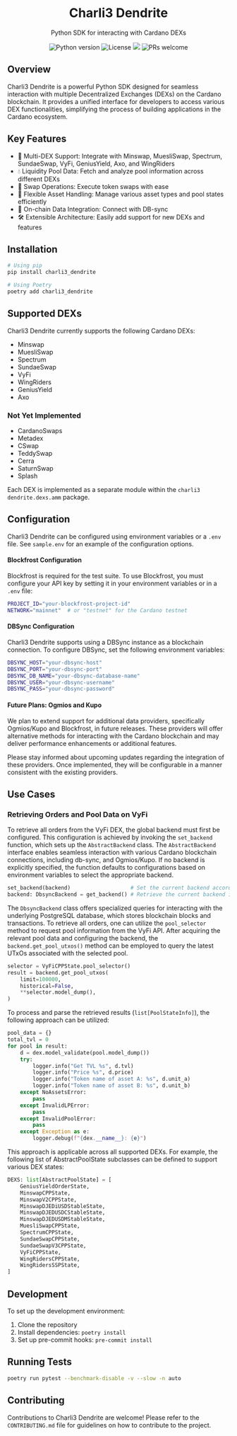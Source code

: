 <div align="center">
    <h1 align="center">Charli3 Dendrite</h1>
    <p align="center">Python SDK for interacting with Cardano DEXs</p>
    <p>
        <img src="https://img.shields.io/badge/python-3.10+-blue.svg" alt="Python version">
        <img src="https://img.shields.io/badge/license-MIT-green.svg" alt="License">
        <img src="https://img.shields.io/pypi/dm/charli3-dendrite?style=flat-square" />
        <img src="https://img.shields.io/badge/PRs-welcome-brightgreen.svg" alt="PRs welcome">
    </p>
</div>

## Overview

Charli3 Dendrite is a powerful Python SDK designed for seamless interaction with multiple Decentralized Exchanges (DEXs) on the Cardano blockchain. It provides a unified interface for developers to access various DEX functionalities, simplifying the process of building applications in the Cardano ecosystem.

## Key Features

- 🔄 Multi-DEX Support: Integrate with Minswap, MuesliSwap, Spectrum, SundaeSwap, VyFi, GeniusYield, Axo, and WingRiders
- 💧 Liquidity Pool Data: Fetch and analyze pool information across different DEXs
- 💱 Swap Operations: Execute token swaps with ease
- 🧩 Flexible Asset Handling: Manage various asset types and pool states efficiently
- 🔗 On-chain Data Integration: Connect with DB-sync
- 🛠 Extensible Architecture: Easily add support for new DEXs and features


## Installation

```bash
# Using pip
pip install charli3_dendrite

# Using Poetry
poetry add charli3_dendrite
```

## Supported DEXs
Charli3 Dendrite currently supports the following Cardano DEXs:

- Minswap
- MuesliSwap
- Spectrum
- SundaeSwap
- VyFi
- WingRiders
- GeniusYield
- Axo

### Not Yet Implemented

- CardanoSwaps
- Metadex
- CSwap
- TeddySwap
- Cerra
- SaturnSwap
- Splash

Each DEX is implemented as a separate module within the `charli3 dendrite.dexs.amm` package.


## Configuration
Charli3 Dendrite can be configured using environment variables or a `.env` file. See `sample.env` for an example of the configuration options.

#### Blockfrost Configuration

Blockfrost is required for the test suite. To use Blockfrost, you must configure your API key by setting it in your environment variables or in a `.env` file:

```bash
PROJECT_ID="your-blockfrost-project-id"
NETWORK="mainnet"  # or "testnet" for the Cardano testnet
```

#### DBSync Configuration
Charli3 Dendrite supports using a DBSync instance as a blockchain connection. To configure DBSync, set the following environment variables:

```bash
DBSYNC_HOST="your-dbsync-host"
DBSYNC_PORT="your-dbsync-port"
DBSYNC_DB_NAME="your-dbsync-database-name"
DBSYNC_USER="your-dbsync-username"
DBSYNC_PASS="your-dbsync-password"
```
#### Future Plans: Ogmios and Kupo
We plan to extend support for additional data providers, specifically Ogmios/Kupo and Blockfrost, in future releases. These providers will offer alternative methods for interacting with the Cardano blockchain and may deliver performance enhancements or additional features.

Please stay informed about upcoming updates regarding the integration of these providers. Once implemented, they will be configurable in a manner consistent with the existing providers.

## Use Cases
### Retrieving Orders and Pool Data on VyFi

To retrieve all orders from the VyFi DEX, the global backend must first be configured. This configuration is achieved by invoking the `set_backend` function, which sets up the `AbstractBackend` class. The `AbstractBackend` interface enables seamless interaction with various Cardano blockchain connections, including db-sync, and Ogmios/Kupo. If no backend is explicitly specified, the function defaults to configurations based on environment variables to select the appropriate backend.
```python
set_backend(backend)                   # Set the current backend according to environment variables.
backend: DbsyncBackend = get_backend() # Retrieve the current backend instance.
```
The `DbsyncBackend` class offers specialized queries for interacting with the underlying PostgreSQL database, which stores blockchain blocks and transactions. To retrieve all orders, one can utilize the `pool_selector` method to request pool information from the VyFi API. After acquiring the relevant pool data and configuring the backend, the `backend.get_pool_utxos()` method can be employed to query the latest UTxOs associated with the selected pool.
```python
selector = VyFiCPPState.pool_selector()
result = backend.get_pool_utxos(
    limit=100000,
    historical=False,
    **selector.model_dump(),
)
```
To process and parse the retrieved results (`list[PoolStateInfo]`), the following approach can be utilized:
```python
pool_data = {}
total_tvl = 0
for pool in result:
    d = dex.model_validate(pool.model_dump())
    try:
        logger.info("Get TVL %s", d.tvl)
        logger.info("Price %s", d.price)
        logger.info("Token name of asset A: %s", d.unit_a)
        logger.info("Token name of asset B: %s", d.unit_b)
    except NoAssetsError:
        pass
    except InvalidLPError:
        pass
    except InvalidPoolError:
        pass
    except Exception as e:
        logger.debug(f"{dex.__name__}: {e}")
```
This approach is applicable across all supported DEXs. For example, the following list of AbstractPoolState subclasses can be defined to support various DEX states:
```python
DEXS: list[AbstractPoolState] = [
    GeniusYieldOrderState,
    MinswapCPPState,
    MinswapV2CPPState,
    MinswapDJEDiUSDStableState,
    MinswapDJEDUSDCStableState,
    MinswapDJEDUSDMStableState,
    MuesliSwapCPPState,
    SpectrumCPPState,
    SundaeSwapCPPState,
    SundaeSwapV3CPPState,
    VyFiCPPState,
    WingRidersCPPState,
    WingRidersSSPState,
]
```
## Development
To set up the development environment:

1. Clone the repository
2. Install dependencies: `poetry install`
3. Set up pre-commit hooks: `pre-commit install`

## Running Tests
```bash
poetry run pytest --benchmark-disable -v --slow -n auto
```

## Contributing
Contributions to Charli3 Dendrite are welcome! Please refer to the `CONTRIBUTING.md` file for guidelines on how to contribute to the project.
